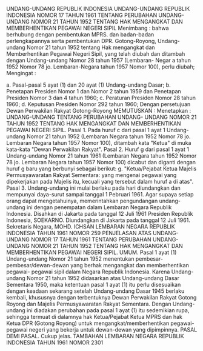  UNDANG-UNDANG REPUBLIK INDONESIA UNDANG-UNDANG REPUBLIK INDONESIA NOMOR 17 TAHUN 1961 TENTANG PERUBAHAN UNDANG-UNDANG NOMOR 21 TAHUN 1952 TENTANG HAK MENGANGKAT DAN MEMBERHENTIKAN PEGAWAI NEGERI SIPIL
Menimbang :
 bahwa berhubung dengan pembentukan MPRS. dan badan-badan perlengkapannya serta pembentukan DPR. Gotong-Royong, Undang- undang Nomor 21 tahun 1952 tentang Hak mengangkat dan Memberhentikan Pegawai Negeri Sipil, yang telah diubah dan ditambah dengan Undang-undang Nomor 28 tahun 1957 (Lembaran- Negar a tahun 1952 Nomor 78 jo. Lembaran-Negara tahun 1957 Nomor 100), perlu diubah;
Mengingat :

a. Pasal-pasal 5 ayat (1) dan 20 ayat (1) Undang-undang Dasar;
b. Penetapan Presiden Nomor 1 dan Nomor 2 tahun 1959 dan Penetapan Presiden Nomor 3 dan 4 tahun 1960;
c. Peraturan Presiden Nomor 28 tahun 1960;
d. Keputusan Presiden Nomor 292 tahun 1960; Dengan persetujuan Dewan Perwakilan Rakyat Gotong-Royong
MEMUTUSKAN :
 Menetapkan : UNDANG-UNDANG TENTANG PERUBAHAN UNDANG- UNDANG NOMOR 21 TAHUN 1952 TENTANG HAK MENGANGKAT DAN MEMBERHENTIKAN PEGAWAI NEGERI SIPIL. Pasal 1. Pada huruf c dari pasal 1 ayat 1 Undang-undang Nomor 21 tahun 1952 (Lembaran Negara tahun 1952 Nomor 78 jo. Lembaran Negara tahun 1957 Nomor 100), ditambah kata "Ketua" di muka kata-kata "Dewan Perwakilan Rakyat". Pasal 2. Huruf g dari pasal 1 ayat 1 Undang-undang Nomor 21 tahun 1961 (Lembaran Negara tahun 1952 Nomor 78 jo. Lembaran Negara tahun 1957 Nomor 100) dicabut dan diganti dengan huruf g baru yang berbunyi sebagai berikut:
g. "Ketua/Pejabat Ketua Majelis Permusyawaratan Rakyat Sementara: yang mengenai pegawai yang dipekerjakan pada Majelis itu, kecuali yang tersebut dalam huruf a di atas". Pasal 3. Undang-undang ini mulai berlaku pada hari diundangkan dan mempunyai daya-surut sampai tanggal 1 Pebruari 1961. Agar supaya setiap orang dapat mengetahuinya, memerintahkan pengundangan undang-undang ini dengan penempatan dalam Lembaran Negara Republik Indonesia. Disahkan di Jakarta pada tanggal 12 Juli 1961 Presiden Republik Indonesia, SOEKARNO. Diundangkan di Jakarta pada tanggal 12 Juli 1961. Sekretaris Negara, MOHD. ICHSAN LEMBARAN NEGARA REPUBLIK INDONESIA TAHUN 1961 NOMOR 259 PENJELASAN ATAS UNDANG-UNDANG NOMOR 17 TAHUN 1961 TENTANG PERUBAHAN UNDANG-UNDANG NOMOR 21 TAHUN 1952 TENTANG HAK MENGANGKAT DAN MEMBERHENTIKAN PEGAWAI NEGERI SIPIL. UMUM. Pasal 1 ayat (1) Undang-undang Nomor 21 tahun 1952 menentukan pembesar- pembesar/dewan-dewan yang berhak mengangkat dan memberhentikan pegawai- pegawai sipil dalam Negara Republik Indonesia. Karena Undang-undang Nomor 21 tahun 1952 didasarkan atas Undang-undang Dasar Sementara 1950, maka ketentuan pasal 1 ayat (1) itu perlu disesuaikan dengan keadaan sekarang setelah Undang-undang Dasar 1945 berlaku kembali, khususnya dengan terbentuknya Dewan Perwakilan Rakyat Gotong Royong dan Majelis Permusyawaratan Rakyat Sementara. Dengan Undang-undang ini diadakan perubahan pada pasal 1 ayat (1) itu sedemikian rupa, sehingga termuat di dalamnya hak Ketua/Pejabat Ketua MPRS dan hak Ketua DPR (Gotong Royong) untuk mengangkat/memberhentikan pegawai-pegawai negeri yang bekerja untuk dewan-dewan yang dipimpinnya. PASAL DEMI PASAL. Cukup jelas. TAMBAHAN LEMBARAN NEGARA REPUBLIK INDONESIA TAHUN 1961 NOMOR 2301
